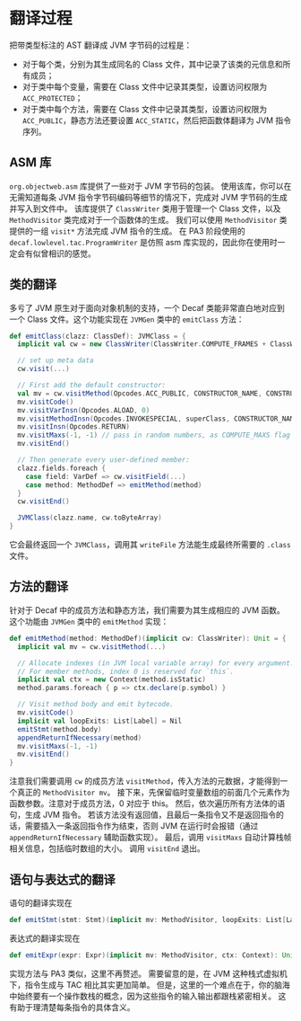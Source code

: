 # 翻译过程

把带类型标注的 AST 翻译成 JVM 字节码的过程是：

- 对于每个类，分别为其生成同名的 Class 文件，其中记录了该类的元信息和所有成员；
- 对于类中每个变量，需要在 Class 文件中记录其类型，设置访问权限为 `ACC_PROTECTED`；
- 对于类中每个方法，需要在 Class 文件中记录其类型，设置访问权限为 `ACC_PUBLIC`，静态方法还要设置 `ACC_STATIC`，然后把函数体翻译为 JVM 指令序列。

## ASM 库

`org.objectweb.asm` 库提供了一些对于 JVM 字节码的包装。
使用该库，你可以在无需知道每条 JVM 指令字节码编码等细节的情况下，完成对 JVM 字节码的生成并写入到文件中。
该库提供了 `ClassWriter` 类用于管理一个 Class 文件，以及 `MethodVisitor` 类完成对于一个函数体的生成。
我们可以使用 `MethodVisitor` 类提供的一组 `visit*` 方法完成 JVM 指令的生成。
在 PA3 阶段使用的 `decaf.lowlevel.tac.ProgramWriter` 是仿照 asm 库实现的，因此你在使用时一定会有似曾相识的感觉。

## 类的翻译

多亏了 JVM 原生对于面向对象机制的支持，一个 Decaf 类能非常直白地对应到一个 Class 文件。这个功能实现在 `JVMGen` 类中的 `emitClass` 方法：

```scala
def emitClass(clazz: ClassDef): JVMClass = {
  implicit val cw = new ClassWriter(ClassWriter.COMPUTE_FRAMES + ClassWriter.COMPUTE_MAXS)

  // set up meta data
  cw.visit(...)

  // First add the default constructor:
  val mv = cw.visitMethod(Opcodes.ACC_PUBLIC, CONSTRUCTOR_NAME, CONSTRUCTOR_DESC, null, null)
  mv.visitCode()
  mv.visitVarInsn(Opcodes.ALOAD, 0)
  mv.visitMethodInsn(Opcodes.INVOKESPECIAL, superClass, CONSTRUCTOR_NAME, CONSTRUCTOR_DESC, false) // call super
  mv.visitInsn(Opcodes.RETURN)
  mv.visitMaxs(-1, -1) // pass in random numbers, as COMPUTE_MAXS flag enables the computation
  mv.visitEnd()

  // Then generate every user-defined member:
  clazz.fields.foreach {
    case field: VarDef => cw.visitField(...)
    case method: MethodDef => emitMethod(method)
  }
  cw.visitEnd()

  JVMClass(clazz.name, cw.toByteArray)
}
```

它会最终返回一个 `JVMClass`，调用其 `writeFile` 方法能生成最终所需要的 `.class` 文件。

## 方法的翻译

针对于 Decaf 中的成员方法和静态方法，我们需要为其生成相应的 JVM 函数。这个功能由 `JVMGen` 类中的 `emitMethod` 实现：

```scala
def emitMethod(method: MethodDef)(implicit cw: ClassWriter): Unit = {
  implicit val mv = cw.visitMethod(...)

  // Allocate indexes (in JVM local variable array) for every argument.
  // For member methods, index 0 is reserved for `this`.
  implicit val ctx = new Context(method.isStatic)
  method.params.foreach { p => ctx.declare(p.symbol) }

  // Visit method body and emit bytecode.
  mv.visitCode()
  implicit val loopExits: List[Label] = Nil
  emitStmt(method.body)
  appendReturnIfNecessary(method)
  mv.visitMaxs(-1, -1)
  mv.visitEnd()
}
```

注意我们需要调用 `cw` 的成员方法 `visitMethod`，传入方法的元数据，才能得到一个真正的 `MethodVisitor mv`。
接下来，先保留临时变量数组的前面几个元素作为函数参数。注意对于成员方法，0 对应于 this。
然后，依次遍历所有方法体的语句，生成 JVM 指令。
若该方法没有返回值，且最后一条指令又不是返回指令的话，需要插入一条返回指令作为结束，否则 JVM 在运行时会报错（通过 `appendReturnIfNecessary` 辅助函数实现）。
最后，调用 `visitMaxs` 自动计算栈帧相关信息，包括临时数组的大小。
调用 `visitEnd` 退出。

## 语句与表达式的翻译

语句的翻译实现在

```scala
def emitStmt(stmt: Stmt)(implicit mv: MethodVisitor, loopExits: List[Label], ctx: Context): Unit
```

表达式的翻译实现在

```scala
def emitExpr(expr: Expr)(implicit mv: MethodVisitor, ctx: Context): Unit
```

实现方法与 PA3 类似，这里不再赘述。
需要留意的是，在 JVM 这种栈式虚拟机下，指令生成与 TAC 相比其实更加简单。
但是，这里的一个难点在于，你的脑海中始终要有一个操作数栈的概念，因为这些指令的输入输出都跟栈紧密相关。
这有助于理清楚每条指令的具体含义。
